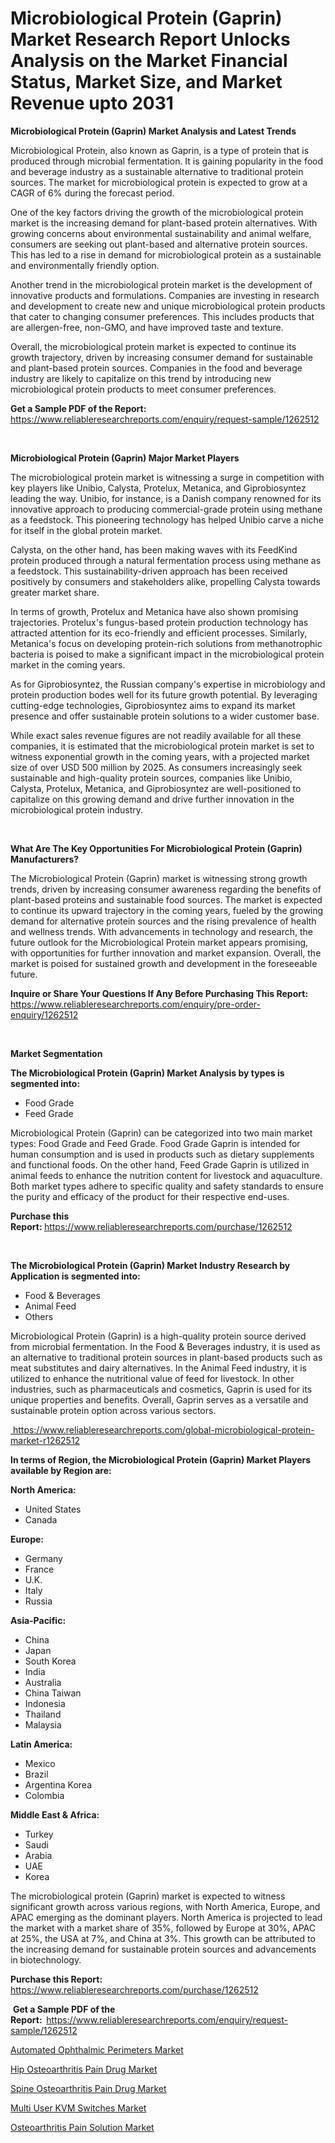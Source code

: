 <p><h1>Microbiological Protein (Gaprin) Market Research Report Unlocks Analysis on the Market Financial Status, Market Size, and Market Revenue upto 2031</h1></p><p><strong>Microbiological Protein (Gaprin) Market Analysis and Latest Trends</strong></p>
<p><p>Microbiological Protein, also known as Gaprin, is a type of protein that is produced through microbial fermentation. It is gaining popularity in the food and beverage industry as a sustainable alternative to traditional protein sources. The market for microbiological protein is expected to grow at a CAGR of 6% during the forecast period.</p><p>One of the key factors driving the growth of the microbiological protein market is the increasing demand for plant-based protein alternatives. With growing concerns about environmental sustainability and animal welfare, consumers are seeking out plant-based and alternative protein sources. This has led to a rise in demand for microbiological protein as a sustainable and environmentally friendly option.</p><p>Another trend in the microbiological protein market is the development of innovative products and formulations. Companies are investing in research and development to create new and unique microbiological protein products that cater to changing consumer preferences. This includes products that are allergen-free, non-GMO, and have improved taste and texture.</p><p>Overall, the microbiological protein market is expected to continue its growth trajectory, driven by increasing consumer demand for sustainable and plant-based protein sources. Companies in the food and beverage industry are likely to capitalize on this trend by introducing new microbiological protein products to meet consumer preferences.</p></p>
<p><strong>Get a Sample PDF of the Report:&nbsp;</strong> <a href="https://www.reliableresearchreports.com/enquiry/request-sample/1262512">https://www.reliableresearchreports.com/enquiry/request-sample/1262512</a></p>
<p>&nbsp;</p>
<p><strong>Microbiological Protein (Gaprin) Major Market Players</strong></p>
<p><p>The microbiological protein market is witnessing a surge in competition with key players like Unibio, Calysta, Protelux, Metanica, and Giprobiosyntez leading the way. Unibio, for instance, is a Danish company renowned for its innovative approach to producing commercial-grade protein using methane as a feedstock. This pioneering technology has helped Unibio carve a niche for itself in the global protein market.</p><p>Calysta, on the other hand, has been making waves with its FeedKind protein produced through a natural fermentation process using methane as a feedstock. This sustainability-driven approach has been received positively by consumers and stakeholders alike, propelling Calysta towards greater market share.</p><p>In terms of growth, Protelux and Metanica have also shown promising trajectories. Protelux's fungus-based protein production technology has attracted attention for its eco-friendly and efficient processes. Similarly, Metanica's focus on developing protein-rich solutions from methanotrophic bacteria is poised to make a significant impact in the microbiological protein market in the coming years.</p><p>As for Giprobiosyntez, the Russian company's expertise in microbiology and protein production bodes well for its future growth potential. By leveraging cutting-edge technologies, Giprobiosyntez aims to expand its market presence and offer sustainable protein solutions to a wider customer base.</p><p>While exact sales revenue figures are not readily available for all these companies, it is estimated that the microbiological protein market is set to witness exponential growth in the coming years, with a projected market size of over USD 500 million by 2025. As consumers increasingly seek sustainable and high-quality protein sources, companies like Unibio, Calysta, Protelux, Metanica, and Giprobiosyntez are well-positioned to capitalize on this growing demand and drive further innovation in the microbiological protein industry.</p></p>
<p>&nbsp;</p>
<p><strong>What Are The Key Opportunities For Microbiological Protein (Gaprin) Manufacturers?</strong></p>
<p><p>The Microbiological Protein (Gaprin) market is witnessing strong growth trends, driven by increasing consumer awareness regarding the benefits of plant-based proteins and sustainable food sources. The market is expected to continue its upward trajectory in the coming years, fueled by the growing demand for alternative protein sources and the rising prevalence of health and wellness trends. With advancements in technology and research, the future outlook for the Microbiological Protein market appears promising, with opportunities for further innovation and market expansion. Overall, the market is poised for sustained growth and development in the foreseeable future.</p></p>
<p><strong>Inquire or Share Your Questions If Any Before Purchasing This Report:</strong> <a href="https://www.reliableresearchreports.com/enquiry/pre-order-enquiry/1262512">https://www.reliableresearchreports.com/enquiry/pre-order-enquiry/1262512</a></p>
<p>&nbsp;</p>
<p><strong>Market Segmentation</strong></p>
<p><strong>The Microbiological Protein (Gaprin) Market Analysis by types is segmented into:</strong></p>
<p><ul><li>Food Grade</li><li>Feed Grade</li></ul></p>
<p><p>Microbiological Protein (Gaprin) can be categorized into two main market types: Food Grade and Feed Grade. Food Grade Gaprin is intended for human consumption and is used in products such as dietary supplements and functional foods. On the other hand, Feed Grade Gaprin is utilized in animal feeds to enhance the nutrition content for livestock and aquaculture. Both market types adhere to specific quality and safety standards to ensure the purity and efficacy of the product for their respective end-uses.</p></p>
<p><strong>Purchase this Report:&nbsp;</strong><a href="https://www.reliableresearchreports.com/purchase/1262512">https://www.reliableresearchreports.com/purchase/1262512</a></p>
<p>&nbsp;</p>
<p><strong>The Microbiological Protein (Gaprin) Market Industry Research by Application is segmented into:</strong></p>
<p><ul><li>Food & Beverages</li><li>Animal Feed</li><li>Others</li></ul></p>
<p><p>Microbiological Protein (Gaprin) is a high-quality protein source derived from microbial fermentation. In the Food & Beverages industry, it is used as an alternative to traditional protein sources in plant-based products such as meat substitutes and dairy alternatives. In the Animal Feed industry, it is utilized to enhance the nutritional value of feed for livestock. In other industries, such as pharmaceuticals and cosmetics, Gaprin is used for its unique properties and benefits. Overall, Gaprin serves as a versatile and sustainable protein option across various sectors.</p></p>
<p><a href="https://www.reliableresearchreports.com/global-microbiological-protein-market-r1262512">&nbsp;https://www.reliableresearchreports.com/global-microbiological-protein-market-r1262512</a></p>
<p><strong>In terms of Region, the Microbiological Protein (Gaprin) Market Players available by Region are:</strong></p>
<p>
    <p> <strong> North America: </strong>
        <ul>
            <li>United States</li>
            <li>Canada</li>
        </ul>
        </p> 
    <p> <strong> Europe: </strong>
        <ul>
            <li>Germany</li>
            <li>France</li>
            <li>U.K.</li>
            <li>Italy</li>
            <li>Russia</li>
        </ul>
        </p> 
    <p> <strong> Asia-Pacific: </strong>
        <ul>
            <li>China</li>
            <li>Japan</li>
            <li>South Korea</li>
            <li>India</li>
            <li>Australia</li>
            <li>China Taiwan</li>
            <li>Indonesia</li>
            <li>Thailand</li>
            <li>Malaysia</li>
        </ul>
        </p> 
    <p> <strong> Latin America: </strong>
        <ul>
            <li>Mexico</li>
            <li>Brazil</li>
            <li>Argentina Korea</li>
            <li>Colombia</li>
        </ul>
        </p> 
    <p> <strong> Middle East & Africa: </strong>
        <ul>
            <li>Turkey</li>
            <li>Saudi</li>
            <li>Arabia</li>
            <li>UAE</li>
            <li>Korea</li>
        </ul>
    </p>
    </p>
<p><p>The microbiological protein (Gaprin) market is expected to witness significant growth across various regions, with North America, Europe, and APAC emerging as the dominant players. North America is projected to lead the market with a market share of 35%, followed by Europe at 30%, APAC at 25%, the USA at 7%, and China at 3%. This growth can be attributed to the increasing demand for sustainable protein sources and advancements in biotechnology.</p></p>
<p><strong>Purchase this Report: </strong><a href="https://www.reliableresearchreports.com/purchase/1262512">https://www.reliableresearchreports.com/purchase/1262512</a></p>
<p>&nbsp;<strong>Get a Sample PDF of the Report:&nbsp;&nbsp;</strong><a href="https://www.reliableresearchreports.com/enquiry/request-sample/1262512">https://www.reliableresearchreports.com/enquiry/request-sample/1262512</a></p>
<p><strong></strong></p>
<p><p><a href="https://www.linkedin.com/pulse/global-automated-ophthalmic-perimeters-market-size-expected-1u6sf?trackingId=lT1h29qhQ7WEDVKXAuz8kQ%3D%3D">Automated Ophthalmic Perimeters Market</a></p><p><a href="https://github.com/mdinislamsheik/Market-Research-Report-List-1/blob/main/hip-osteoarthritis-pain-drug-market.md">Hip Osteoarthritis Pain Drug Market</a></p><p><a href="https://github.com/hzxpgedq27/Market-Research-Report-List-1/blob/main/spine-osteoarthritis-pain-drug-market.md">Spine Osteoarthritis Pain Drug Market</a></p><p><a href="https://www.linkedin.com/pulse/insights-multi-user-kvm-switches-industry-market-financial-9me8c?trackingId=96um%2FjRFRAqWw36QA2AcdA%3D%3D">Multi User KVM Switches Market</a></p><p><a href="https://github.com/waylose1223/Market-Research-Report-List-2/blob/main/osteoarthritis-pain-solution-market.md">Osteoarthritis Pain Solution Market</a></p></p>